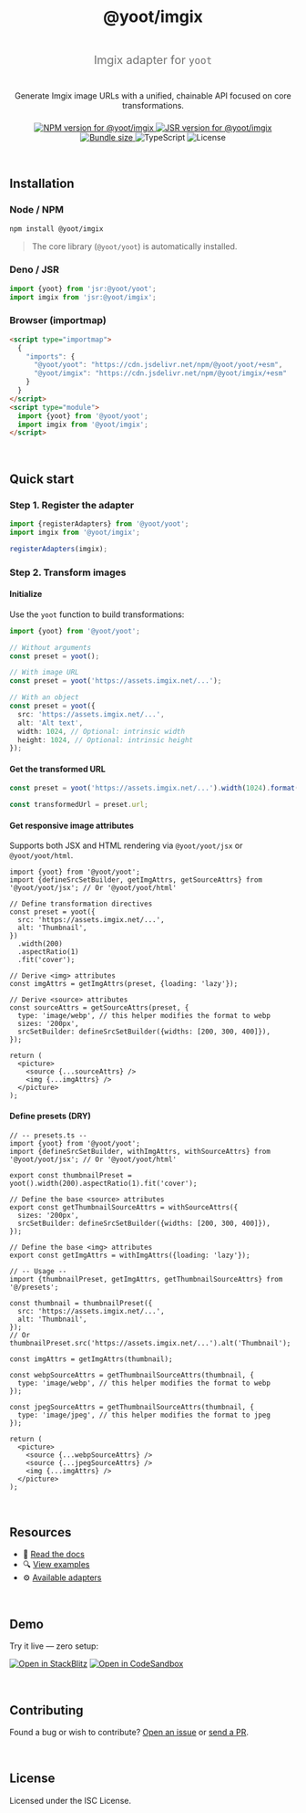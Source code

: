 <div align="center" style="display:grid;row-gap:0.5rem">

  <h1>@yoot/imgix</h1>

  <p style="font-size:1.25rem;opacity:0.6">
    Imgix adapter for <code>yoot</code>
  </p>

  <p style="margin-inline:auto">
    Generate Imgix image URLs with a unified, chainable API focused on core transformations.
  </p>

  <div style="max-width:80ch;margin-inline:auto">
    <a href="https://npmjs.com/package/@yoot/imgix">
      <img src="https://img.shields.io/npm/v/@yoot/imgix?style=flat-square&logo=npm&logoColor=white" alt="NPM version for @yoot/imgix" />
    </a>
    <a href="https://jsr.io/@yoot/imgix">
      <img src="https://img.shields.io/jsr/v/@yoot/imgix?style=flat-square&logo=jsr&logoColor=white" alt="JSR version for @yoot/imgix" />
    </a>
    <a href="https://bundlephobia.com/result?p=@yoot/imgix">
      <img src="https://img.shields.io/bundlephobia/minzip/@yoot/imgix?style=flat-square&label=minzipped" alt="Bundle size"  />
    </a>
    <img src="https://img.shields.io/badge/TypeScript-%E2%9C%94-blue?style=flat-square&logo=typescript&logoColor=white" alt="TypeScript" />
    <img src="https://img.shields.io/npm/l/@yoot/imgix?style=flat-square" alt="License" />
  </div>

</div>

&nbsp;

## Installation

### Node / NPM

```bash
npm install @yoot/imgix
```

> The core library (`@yoot/yoot`) is automatically installed.

### Deno / JSR

```ts
import {yoot} from 'jsr:@yoot/yoot';
import imgix from 'jsr:@yoot/imgix';
```

### Browser (importmap)

```html
<script type="importmap">
  {
    "imports": {
      "@yoot/yoot": "https://cdn.jsdelivr.net/npm/@yoot/yoot/+esm",
      "@yoot/imgix": "https://cdn.jsdelivr.net/npm/@yoot/imgix/+esm"
    }
  }
</script>
<script type="module">
  import {yoot} from '@yoot/yoot';
  import imgix from '@yoot/imgix';
</script>
```

&nbsp;

## Quick start

### Step 1. Register the adapter

```ts
import {registerAdapters} from '@yoot/yoot';
import imgix from '@yoot/imgix';

registerAdapters(imgix);
```

### Step 2. Transform images

#### Initialize

Use the `yoot` function to build transformations:

```ts
import {yoot} from '@yoot/yoot';

// Without arguments
const preset = yoot();

// With image URL
const preset = yoot('https://assets.imgix.net/...');

// With an object
const preset = yoot({
  src: 'https://assets.imgix.net/...',
  alt: 'Alt text',
  width: 1024, // Optional: intrinsic width
  height: 1024, // Optional: intrinsic height
});
```

#### Get the transformed URL

```ts
const preset = yoot('https://assets.imgix.net/...').width(1024).format('webp');

const transformedUrl = preset.url;
```

#### Get responsive image attributes

Supports both JSX and HTML rendering via `@yoot/yoot/jsx` or `@yoot/yoot/html`.

```tsx
import {yoot} from '@yoot/yoot';
import {defineSrcSetBuilder, getImgAttrs, getSourceAttrs} from '@yoot/yoot/jsx'; // Or '@yoot/yoot/html'

// Define transformation directives
const preset = yoot({
  src: 'https://assets.imgix.net/...',
  alt: 'Thumbnail',
})
  .width(200)
  .aspectRatio(1)
  .fit('cover');

// Derive <img> attributes
const imgAttrs = getImgAttrs(preset, {loading: 'lazy'});

// Derive <source> attributes
const sourceAttrs = getSourceAttrs(preset, {
  type: 'image/webp', // this helper modifies the format to webp
  sizes: '200px',
  srcSetBuilder: defineSrcSetBuilder({widths: [200, 300, 400]}),
});

return (
  <picture>
    <source {...sourceAttrs} />
    <img {...imgAttrs} />
  </picture>
);
```

#### Define presets (DRY)

```tsx
// -- presets.ts --
import {yoot} from '@yoot/yoot';
import {defineSrcSetBuilder, withImgAttrs, withSourceAttrs} from '@yoot/yoot/jsx'; // Or '@yoot/yoot/html'

export const thumbnailPreset = yoot().width(200).aspectRatio(1).fit('cover');

// Define the base <source> attributes
export const getThumbnailSourceAttrs = withSourceAttrs({
  sizes: '200px',
  srcSetBuilder: defineSrcSetBuilder({widths: [200, 300, 400]}),
});

// Define the base <img> attributes
export const getImgAttrs = withImgAttrs({loading: 'lazy'});

// -- Usage --
import {thumbnailPreset, getImgAttrs, getThumbnailSourceAttrs} from '@/presets';

const thumbnail = thumbnailPreset({
  src: 'https://assets.imgix.net/...',
  alt: 'Thumbnail',
});
// Or thumbnailPreset.src('https://assets.imgix.net/...').alt('Thumbnail');

const imgAttrs = getImgAttrs(thumbnail);

const webpSourceAttrs = getThumbnailSourceAttrs(thumbnail, {
  type: 'image/webp', // this helper modifies the format to webp
});

const jpegSourceAttrs = getThumbnailSourceAttrs(thumbnail, {
  type: 'image/jpeg', // this helper modifies the format to jpeg
});

return (
  <picture>
    <source {...webpSourceAttrs} />
    <source {...jpegSourceAttrs} />
    <img {...imgAttrs} />
  </picture>
);
```

&nbsp;

## Resources

- 📘 [Read the docs](https://github.com/theisel/yoot/tree/main/docs)
- 🔍 [View examples](https://github.com/theisel/yoot/tree/main/examples)
- ⚙️ [Available adapters](https://github.com/theisel/yoot)

&nbsp;

## Demo

Try it live — zero setup:

[![Open in StackBlitz](https://developer.stackblitz.com/img/open_in_stackblitz.svg)](https://stackblitz.com/github/theisel/yoot/tree/main/demo)
[![Open in CodeSandbox](https://codesandbox.io/static/img/play-codesandbox.svg)](https://codesandbox.io/p/sandbox/github/theisel/yoot/tree/main/demo)

&nbsp;

## Contributing

Found a bug or wish to contribute? [Open an issue](https://github.com/theisel/yoot/issues) or [send a PR](https://github.com/theisel/yoot/blob/main/CONTRIBUTING.md).

&nbsp;

## License

Licensed under the ISC License.
